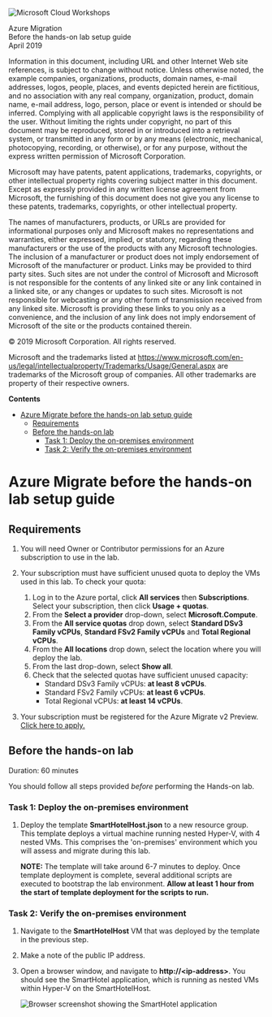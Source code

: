 ![](https://github.com/Microsoft/MCW-Template-Cloud-Workshop/raw/master/Media/ms-cloud-workshop.png "Microsoft Cloud Workshops")

<div class="MCWHeader1">
Azure Migration
</div>

<div class="MCWHeader2">
Before the hands-on lab setup guide
</div>

<div class="MCWHeader3">
April 2019
</div>

Information in this document, including URL and other Internet Web site references, is subject to change without notice. Unless otherwise noted, the example companies, organizations, products, domain names, e-mail addresses, logos, people, places, and events depicted herein are fictitious, and no association with any real company, organization, product, domain name, e-mail address, logo, person, place or event is intended or should be inferred. Complying with all applicable copyright laws is the responsibility of the user. Without limiting the rights under copyright, no part of this document may be reproduced, stored in or introduced into a retrieval system, or transmitted in any form or by any means (electronic, mechanical, photocopying, recording, or otherwise), or for any purpose, without the express written permission of Microsoft Corporation.

Microsoft may have patents, patent applications, trademarks, copyrights, or other intellectual property rights covering subject matter in this document. Except as expressly provided in any written license agreement from Microsoft, the furnishing of this document does not give you any license to these patents, trademarks, copyrights, or other intellectual property.

The names of manufacturers, products, or URLs are provided for informational purposes only and Microsoft makes no representations and warranties, either expressed, implied, or statutory, regarding these manufacturers or the use of the products with any Microsoft technologies. The inclusion of a manufacturer or product does not imply endorsement of Microsoft of the manufacturer or product. Links may be provided to third party sites. Such sites are not under the control of Microsoft and Microsoft is not responsible for the contents of any linked site or any link contained in a linked site, or any changes or updates to such sites. Microsoft is not responsible for webcasting or any other form of transmission received from any linked site. Microsoft is providing these links to you only as a convenience, and the inclusion of any link does not imply endorsement of Microsoft of the site or the products contained therein.

© 2019 Microsoft Corporation. All rights reserved.

Microsoft and the trademarks listed at <https://www.microsoft.com/en-us/legal/intellectualproperty/Trademarks/Usage/General.aspx> are trademarks of the Microsoft group of companies. All other trademarks are property of their respective owners.

**Contents**

<!-- TOC -->

- [Azure Migrate before the hands-on lab setup guide](#azure-migrate-before-the-hands-on-lab-setup-guide)
  - [Requirements](#requirements)
  - [Before the hands-on lab](#before-the-hands-on-lab)
    - [Task 1: Deploy the on-premises environment](#task-1-deploy-the-on-premises-environment)
    - [Task 2: Verify the on-premises environment](#task-2-verify-the-on-premises-environment)

<!-- /TOC -->

# Azure Migrate before the hands-on lab setup guide 

## Requirements

1.  You will need Owner or Contributor permissions for an Azure subscription to use in the lab.

2.  Your subscription must have sufficient unused quota to deploy the VMs used in this lab. To check your quota:
    1.  Log in to the Azure portal, click **All services** then **Subscriptions**. Select your subscription, then click **Usage + quotas**.
    2.  From the **Select a provider** drop-down, select **Microsoft.Compute**.
    3.  From the **All service quotas** drop down, select **Standard DSv3 Family vCPUs**, **Standard FSv2 Family vCPUs** and **Total Regional vCPUs**.
    4.  From the **All locations** drop down, select the location where you will deploy the lab.
    5.  From the last drop-down, select **Show all**.
    6.  Check that the selected quotas have sufficient unused capacity:
        - Standard DSv3 Family vCPUs: **at least 8 vCPUs**.
        - Standard FSv2 Family vCPUs: **at least 6 vCPUs**.
        - Total Regional vCPUs: **at least 14 vCPUs**.
  
3.  Your subscription must be registered for the Azure Migrate v2 Preview.  [Click here to apply.](https://forms.office.com/Pages/ResponsePage.aspx?id=v4j5cvGGr0GRqy180BHbR3jsP9XEFE1ClBlDcwuVgRZUODNERjNTVjJSUVRBVllMNzhRVDFESVozRS4u)

## Before the hands-on lab

Duration: 60 minutes

You should follow all steps provided *before* performing the Hands-on lab.

### Task 1: Deploy the on-premises environment

1.  Deploy the template **SmartHotelHost.json** to a new resource group. This template deploys a virtual machine running nested Hyper-V, with 4 nested VMs. This comprises the 'on-premises' environment which you will assess and migrate during this lab.

    **NOTE:** The template will take around 6-7 minutes to deploy. Once template deployment is complete, several additional scripts are executed to bootstrap the lab environment. **Allow at least 1 hour from the start of template deployment for the scripts to run.**

### Task 2: Verify the on-premises environment

1.  Navigate to the **SmartHotelHost** VM that was deployed by the template in the previous step.
   
2.  Make a note of the public IP address.

3.  Open a browser window, and navigate to **http://\<ip-address\>**. You should see the SmartHotel application, which is running as nested VMs within Hyper-V on the SmartHotelHost.

    ![Browser screenshot showing the SmartHotel application](/Images/BeforeTheHOL/smarthotel.png)


